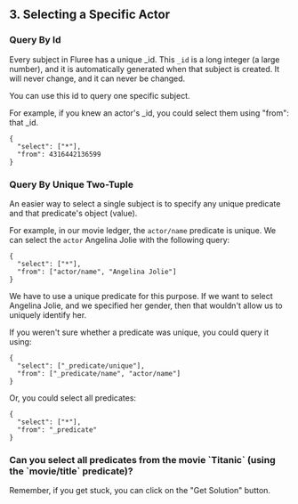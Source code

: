 ## 3. Selecting a Specific Actor

### Query By Id
Every subject in Fluree has a unique _id. This `_id` is a long integer (a large number), and it is automatically generated when that subject is created. It will never change, and it can never be changed.

You can use this id to query one specific subject. 

For example, if you knew an actor's _id, you could select them using "from": that _id.

```
{
  "select": ["*"],
  "from": 4316442136599
}
```

### Query By Unique Two-Tuple
An easier way to select a single subject is to specify any unique predicate and that predicate's object (value). 

For example, in our movie ledger, the `actor/name` predicate is unique. We can select the `actor` Angelina Jolie with the following query:

```
{
  "select": ["*"],
  "from": ["actor/name", "Angelina Jolie"]
}
```

We have to use a unique predicate for this purpose. If we want to select Angelina Jolie, and we specified her gender, then that wouldn't allow us to uniquely identify her. 

If you weren't sure whether a predicate was unique, you could query it using:

```
{
  "select": ["_predicate/unique"],
  "from": ["_predicate/name", "actor/name"]
}
```

Or, you could select all predicates:

```
{
  "select": ["*"],
  "from": "_predicate"
}
```

<div class="challenge">
<h3>Can you select all predicates from the movie `Titanic` (using the `movie/title` predicate)?</h3>
<p>Remember, if you get stuck, you can click on the "Get Solution" button. </p>
</div>

